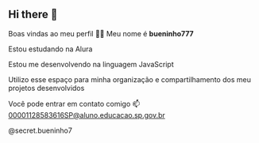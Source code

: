 ## Hi there 👋

Boas vindas ao meu perfil 💙💙
Meu nome é **bueninho777**

Estou estudando na Alura

Estou me desenvolvendo na linguagem JavaScript

Utilizo esse espaço para minha organização e compartilhamento dos meu projetos desenvolvidos

Você pode entrar em contato comigo 📫 00001128583616SP@aluno.educacao.sp.gov.br

@secret.bueninho7
